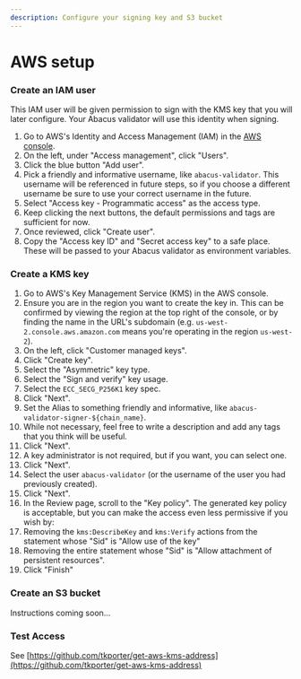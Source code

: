 ```yaml
---
description: Configure your signing key and S3 bucket
---
```


# AWS setup

### Create an IAM user

This IAM user will be given permission to sign with the KMS key that you will later configure. Your Abacus validator will use this identity when signing.

1. Go to AWS's Identity and Access Management (IAM) in the [AWS console](https://us-east-1.console.aws.amazon.com/iamv2/home).
2. On the left, under "Access management", click "Users".
3. Click the blue button "Add user".
4. Pick a friendly and informative username, like `abacus-validator`. This username will be referenced in future steps, so if you choose a different username be sure to use your correct username in the future.
5. Select "Access key - Programmatic access" as the access type.
6. Keep clicking the next buttons, the default permissions and tags are sufficient for now.
7. Once reviewed, click "Create user".
8. Copy the "Access key ID" and "Secret access key" to a safe place. These will be passed to your Abacus validator as environment variables.

### Create a KMS key

1. Go to AWS's Key Management Service (KMS) in the AWS console.
2. Ensure you are in the region you want to create the key in. This can be confirmed by viewing the region at the top right of the console, or by finding the name in the URL's subdomain (e.g. `us-west-2.console.aws.amazon.com` means you're operating in the region `us-west-2`).
3. On the left, click "Customer managed keys".
4. Click "Create key".
5. Select the "Asymmetric" key type.
6. Select the "Sign and verify" key usage.
7. Select the `ECC_SECG_P256K1` key spec.
8. Click "Next".
9. Set the Alias to something friendly and informative, like `abacus-validator-signer-${chain_name}`.
10. While not necessary, feel free to write a description and add any tags that you think will be useful.
11. Click "Next".
12. A key administrator is not required, but if you want, you can select one.
13. Click "Next".
14. Select the user `abacus-validator` (or the username of the user you had previously created).
15. Click "Next".
16. In the Review page, scroll to the "Key policy". The generated key policy is acceptable, but you can make the access even less permissive if you wish by:
17. Removing the `kms:DescribeKey` and `kms:Verify` actions from the statement whose "Sid" is "Allow use of the key"
18. Removing the entire statement whose "Sid" is "Allow attachment of persistent resources".
19. Click "Finish"

### Create an S3 bucket

Instructions coming soon...

### Test Access

See [https://github.com/tkporter/get-aws-kms-address](https://github.com/tkporter/get-aws-kms-address)
